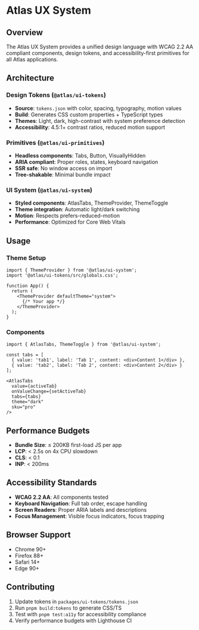 # Atlas UX System

## Overview

The Atlas UX System provides a unified design language with WCAG 2.2 AA compliant components, design tokens, and accessibility-first primitives for all Atlas applications.

## Architecture

### Design Tokens (`@atlas/ui-tokens`)
- **Source**: `tokens.json` with color, spacing, typography, motion values
- **Build**: Generates CSS custom properties + TypeScript types
- **Themes**: Light, dark, high-contrast with system preference detection
- **Accessibility**: 4.5:1+ contrast ratios, reduced motion support

### Primitives (`@atlas/ui-primitives`)
- **Headless components**: Tabs, Button, VisuallyHidden
- **ARIA compliant**: Proper roles, states, keyboard navigation
- **SSR safe**: No window access on import
- **Tree-shakable**: Minimal bundle impact

### UI System (`@atlas/ui-system`)
- **Styled components**: AtlasTabs, ThemeProvider, ThemeToggle
- **Theme integration**: Automatic light/dark switching
- **Motion**: Respects prefers-reduced-motion
- **Performance**: Optimized for Core Web Vitals

## Usage

### Theme Setup
```tsx
import { ThemeProvider } from '@atlas/ui-system';
import '@atlas/ui-tokens/src/globals.css';

function App() {
  return (
    <ThemeProvider defaultTheme="system">
      {/* Your app */}
    </ThemeProvider>
  );
}
```

### Components
```tsx
import { AtlasTabs, ThemeToggle } from '@atlas/ui-system';

const tabs = [
  { value: 'tab1', label: 'Tab 1', content: <div>Content 1</div> },
  { value: 'tab2', label: 'Tab 2', content: <div>Content 2</div> }
];

<AtlasTabs 
  value={activeTab} 
  onValueChange={setActiveTab}
  tabs={tabs}
  theme="dark"
  sku="pro"
/>
```

## Performance Budgets

- **Bundle Size**: ≤ 200KB first-load JS per app
- **LCP**: < 2.5s on 4x CPU slowdown
- **CLS**: < 0.1
- **INP**: < 200ms

## Accessibility Standards

- **WCAG 2.2 AA**: All components tested
- **Keyboard Navigation**: Full tab order, escape handling
- **Screen Readers**: Proper ARIA labels and descriptions
- **Focus Management**: Visible focus indicators, focus trapping

## Browser Support

- Chrome 90+
- Firefox 88+
- Safari 14+
- Edge 90+

## Contributing

1. Update tokens in `packages/ui-tokens/tokens.json`
2. Run `pnpm build:tokens` to generate CSS/TS
3. Test with `pnpm test:a11y` for accessibility compliance
4. Verify performance budgets with Lighthouse CI